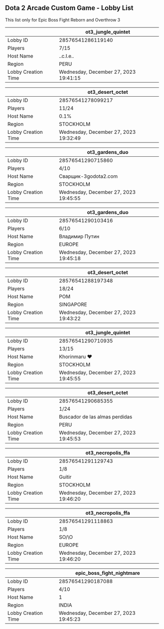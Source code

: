 ## Dota 2 Arcade Custom Game - Lobby List

This list only for Epic Boss Fight Reborn and Overthrow 3

|  | ot3_jungle_quintet |
| ------ | ------ |
| Lobby ID | 28576541286119140 |
| Players | 7/15 |
| Host Name | ..c.I.e.. |
| Region | PERU |
| Lobby Creation Time | Wednesday, December 27, 2023 19:41:15 |


|  | ot3_desert_octet |
| ------ | ------ |
| Lobby ID | 28576541278099217 |
| Players | 11/24 |
| Host Name | 0.1% |
| Region | STOCKHOLM |
| Lobby Creation Time | Wednesday, December 27, 2023 19:32:49 |


|  | ot3_gardens_duo |
| ------ | ------ |
| Lobby ID | 28576541290715860 |
| Players | 4/10 |
| Host Name | Сварщик-3godota2.com |
| Region | STOCKHOLM |
| Lobby Creation Time | Wednesday, December 27, 2023 19:45:55 |


|  | ot3_gardens_duo |
| ------ | ------ |
| Lobby ID | 28576541290103416 |
| Players | 6/10 |
| Host Name | Владимир Путин |
| Region | EUROPE |
| Lobby Creation Time | Wednesday, December 27, 2023 19:45:18 |


|  | ot3_desert_octet |
| ------ | ------ |
| Lobby ID | 28576541288197348 |
| Players | 18/24 |
| Host Name | POM |
| Region | SINGAPORE |
| Lobby Creation Time | Wednesday, December 27, 2023 19:43:22 |


|  | ot3_jungle_quintet |
| ------ | ------ |
| Lobby ID | 28576541290710935 |
| Players | 13/15 |
| Host Name | Khorinmaru ❤ |
| Region | STOCKHOLM |
| Lobby Creation Time | Wednesday, December 27, 2023 19:45:55 |


|  | ot3_desert_octet |
| ------ | ------ |
| Lobby ID | 28576541290685355 |
| Players | 1/24 |
| Host Name | Buscador de las almas perdidas |
| Region | PERU |
| Lobby Creation Time | Wednesday, December 27, 2023 19:45:53 |


|  | ot3_necropolis_ffa |
| ------ | ------ |
| Lobby ID | 28576541291129743 |
| Players | 1/8 |
| Host Name | Guitir |
| Region | STOCKHOLM |
| Lobby Creation Time | Wednesday, December 27, 2023 19:46:20 |


|  | ot3_necropolis_ffa |
| ------ | ------ |
| Lobby ID | 28576541291118863 |
| Players | 1/8 |
| Host Name | SO/\O |
| Region | EUROPE |
| Lobby Creation Time | Wednesday, December 27, 2023 19:46:20 |


|  | epic_boss_fight_nightmare |
| ------ | ------ |
| Lobby ID | 28576541290187088 |
| Players | 4/10 |
| Host Name | 1 |
| Region | INDIA |
| Lobby Creation Time | Wednesday, December 27, 2023 19:45:23 |



